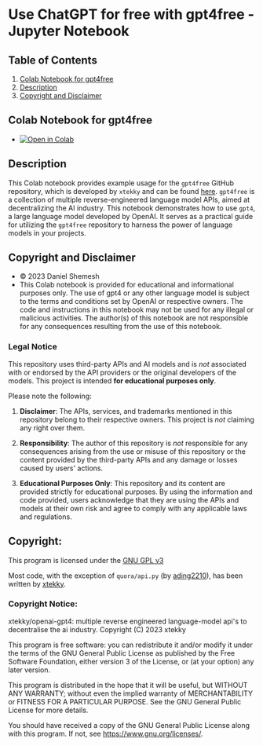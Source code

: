 # Use ChatGPT for free with gpt4free - Jupyter Notebook

## Table of Contents
1. [Colab Notebook for gpt4free](#colab-notebook-for-gpt4)
2. [Description](#description)
3. [Copyright and Disclaimer](#copyright-and-disclaimer)

## Colab Notebook for gpt4free
- [![Open in Colab](https://colab.research.google.com/assets/colab-badge.svg)](https://colab.research.google.com/github/DanielShemesh/gpt4free-colab/blob/main/gpt4free.ipynb)

## Description

This Colab notebook provides example usage for the `gpt4free` GitHub repository, which is developed by `xtekky` and can be found [here](https://github.com/xtekky/gpt4free). `gpt4free` is a collection of multiple reverse-engineered language model APIs, aimed at decentralizing the AI industry. This notebook demonstrates how to use `gpt4`, a large language model developed by OpenAI. It serves as a practical guide for utilizing the `gpt4free` repository to harness the power of language models in your projects.

## Copyright and Disclaimer
- © 2023 Daniel Shemesh
- This Colab notebook is provided for educational and informational purposes only. The use of gpt4 or any other language model is subject to the terms and conditions set by OpenAI or respective owners. The code and instructions in this notebook may not be used for any illegal or malicious activities. The author(s) of this notebook are not responsible for any consequences resulting from the use of this notebook.

### Legal Notice

This repository uses third-party APIs and AI models and is *not* associated with or endorsed by the API providers or the original developers of the models. This project is intended **for educational purposes only**.

Please note the following:

1. **Disclaimer**: The APIs, services, and trademarks mentioned in this repository belong to their respective owners. This project is *not* claiming any right over them.

2. **Responsibility**: The author of this repository is *not* responsible for any consequences arising from the use or misuse of this repository or the content provided by the third-party APIs and any damage or losses caused by users' actions.

3. **Educational Purposes Only**: This repository and its content are provided strictly for educational purposes. By using the information and code provided, users acknowledge that they are using the APIs and models at their own risk and agree to comply with any applicable laws and regulations.

## Copyright: 
This program is licensed under the [GNU GPL v3](https://www.gnu.org/licenses/gpl-3.0.txt)     

Most code, with the exception of `quora/api.py` (by [ading2210](https://github.com/ading2210)), has been written by [xtekky](https://github.com/xtekky).

### Copyright Notice:
xtekky/openai-gpt4: multiple reverse engineered language-model api's to decentralise the ai industry.
Copyright (C) 2023 xtekky

This program is free software: you can redistribute it and/or modify
it under the terms of the GNU General Public License as published by
the Free Software Foundation, either version 3 of the License, or
(at your option) any later version.

This program is distributed in the hope that it will be useful,
but WITHOUT ANY WARRANTY; without even the implied warranty of
MERCHANTABILITY or FITNESS FOR A PARTICULAR PURPOSE. See the
GNU General Public License for more details.

You should have received a copy of the GNU General Public License
along with this program. If not, see https://www.gnu.org/licenses/.
